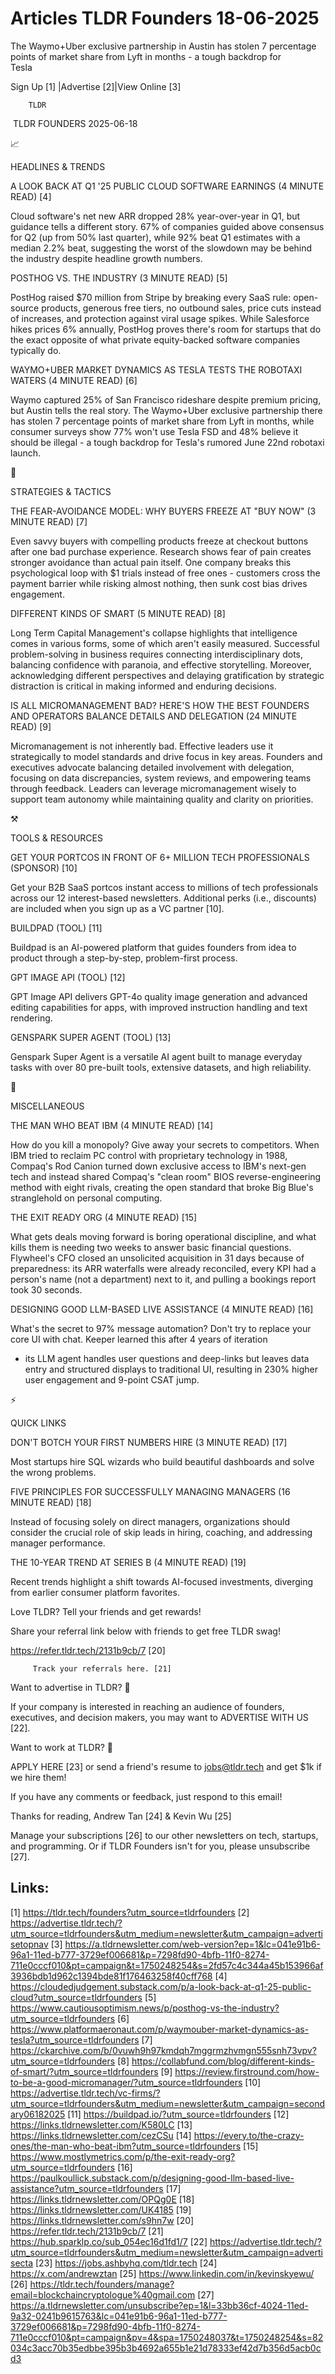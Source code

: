 # Articles TLDR Founders 18-06-2025

The Waymo+Uber exclusive partnership in Austin has stolen 7 percentage
points of market share from Lyft in months - a tough backdrop for
Tesla ‌ ‌ ‌ ‌ ‌ ‌ ‌ ‌ ‌ ‌ ‌ ‌ ‌ ‌ ‌ ‌ ‌ ‌ ‌ ‌ ‌ ‌ ‌ ‌ ‌ ‌  ‌ ‌ ‌ ‌ ‌ ‌ ‌ ‌ ‌ ‌ ‌ ‌ ‌ ‌ ‌ ‌ ‌ ‌ ‌ ‌ ‌ ‌ ‌ ‌ ‌ ‌ 


 Sign Up [1] |Advertise [2]|View Online [3] 

		TLDR 

 TLDR FOUNDERS 2025-06-18

📈 

HEADLINES & TRENDS

 A LOOK BACK AT Q1 '25 PUBLIC CLOUD SOFTWARE EARNINGS (4 MINUTE READ)
[4] 

 Cloud software's net new ARR dropped 28% year-over-year in Q1, but
guidance tells a different story. 67% of companies guided above
consensus for Q2 (up from 50% last quarter), while 92% beat Q1
estimates with a median 2.2% beat, suggesting the worst of the
slowdown may be behind the industry despite headline growth numbers. 

 POSTHOG VS. THE INDUSTRY (3 MINUTE READ) [5] 

 PostHog raised $70 million from Stripe by breaking every SaaS rule:
open-source products, generous free tiers, no outbound sales, price
cuts instead of increases, and protection against viral usage spikes.
While Salesforce hikes prices 6% annually, PostHog proves there's room
for startups that do the exact opposite of what private equity-backed
software companies typically do. 

 WAYMO+UBER MARKET DYNAMICS AS TESLA TESTS THE ROBOTAXI WATERS (4
MINUTE READ) [6] 

 Waymo captured 25% of San Francisco rideshare despite premium
pricing, but Austin tells the real story. The Waymo+Uber exclusive
partnership there has stolen 7 percentage points of market share from
Lyft in months, while consumer surveys show 77% won't use Tesla FSD
and 48% believe it should be illegal - a tough backdrop for Tesla's
rumored June 22nd robotaxi launch. 

🧠 

STRATEGIES & TACTICS

 THE FEAR-AVOIDANCE MODEL: WHY BUYERS FREEZE AT "BUY NOW" (3 MINUTE
READ) [7] 

 Even savvy buyers with compelling products freeze at checkout buttons
after one bad purchase experience. Research shows fear of pain creates
stronger avoidance than actual pain itself. One company breaks this
psychological loop with $1 trials instead of free ones - customers
cross the payment barrier while risking almost nothing, then sunk cost
bias drives engagement. 

 DIFFERENT KINDS OF SMART (5 MINUTE READ) [8] 

 Long Term Capital Management's collapse highlights that intelligence
comes in various forms, some of which aren't easily measured.
Successful problem-solving in business requires connecting
interdisciplinary dots, balancing confidence with paranoia, and
effective storytelling. Moreover, acknowledging different perspectives
and delaying gratification by strategic distraction is critical in
making informed and enduring decisions. 

 IS ALL MICROMANAGEMENT BAD? HERE'S HOW THE BEST FOUNDERS AND
OPERATORS BALANCE DETAILS AND DELEGATION (24 MINUTE READ) [9] 

 Micromanagement is not inherently bad. Effective leaders use it
strategically to model standards and drive focus in key areas.
Founders and executives advocate balancing detailed involvement with
delegation, focusing on data discrepancies, system reviews, and
empowering teams through feedback. Leaders can leverage
micromanagement wisely to support team autonomy while maintaining
quality and clarity on priorities. 

⚒️ 

TOOLS & RESOURCES

 GET YOUR PORTCOS IN FRONT OF 6+ MILLION TECH PROFESSIONALS (SPONSOR)
[10] 

 Get your B2B SaaS portcos instant access to millions of tech
professionals across our 12 interest-based newsletters. Additional
perks (i.e., discounts) are included when you sign up as a VC partner
[10]. 

 BUILDPAD (TOOL) [11] 

 Buildpad is an AI-powered platform that guides founders from idea to
product through a step-by-step, problem-first process. 

 GPT IMAGE API (TOOL) [12] 

 GPT Image API delivers GPT-4o quality image generation and advanced
editing capabilities for apps, with improved instruction handling and
text rendering. 

 GENSPARK SUPER AGENT (TOOL) [13] 

 Genspark Super Agent is a versatile AI agent built to manage everyday
tasks with over 80 pre-built tools, extensive datasets, and high
reliability. 

🎁 

MISCELLANEOUS

 THE MAN WHO BEAT IBM (4 MINUTE READ) [14] 

 How do you kill a monopoly? Give away your secrets to competitors.
When IBM tried to reclaim PC control with proprietary technology in
1988, Compaq's Rod Canion turned down exclusive access to IBM's
next-gen tech and instead shared Compaq's "clean room" BIOS
reverse-engineering method with eight rivals, creating the open
standard that broke Big Blue's stranglehold on personal computing. 

 THE EXIT READY ORG (4 MINUTE READ) [15] 

 What gets deals moving forward is boring operational discipline, and
what kills them is needing two weeks to answer basic financial
questions. Flywheel's CFO closed an unsolicited acquisition in 31 days
because of preparedness: its ARR waterfalls were already reconciled,
every KPI had a person's name (not a department) next to it, and
pulling a bookings report took 30 seconds. 

 DESIGNING GOOD LLM-BASED LIVE ASSISTANCE (4 MINUTE READ) [16] 

 What's the secret to 97% message automation? Don't try to replace
your core UI with chat. Keeper learned this after 4 years of iteration
- its LLM agent handles user questions and deep-links but leaves data
entry and structured displays to traditional UI, resulting in 230%
higher user engagement and 9-point CSAT jump. 

⚡ 

QUICK LINKS

 DON'T BOTCH YOUR FIRST NUMBERS HIRE (3 MINUTE READ) [17] 

 Most startups hire SQL wizards who build beautiful dashboards and
solve the wrong problems. 

 FIVE PRINCIPLES FOR SUCCESSFULLY MANAGING MANAGERS (16 MINUTE READ)
[18] 

 Instead of focusing solely on direct managers, organizations should
consider the crucial role of skip leads in hiring, coaching, and
addressing manager performance. 

 THE 10-YEAR TREND AT SERIES B (4 MINUTE READ) [19] 

 Recent trends highlight a shift towards AI-focused investments,
diverging from earlier consumer platform favorites. 

Love TLDR? Tell your friends and get rewards!

 Share your referral link below with friends to get free TLDR swag! 

 https://refer.tldr.tech/2131b9cb/7 [20] 

		 Track your referrals here. [21] 

Want to advertise in TLDR? 📰

 If your company is interested in reaching an audience of founders,
executives, and decision makers, you may want to ADVERTISE WITH US
[22]. 

Want to work at TLDR? 💼

 APPLY HERE [23] or send a friend's resume to jobs@tldr.tech and get
$1k if we hire them! 

 If you have any comments or feedback, just respond to this email! 

Thanks for reading, 
Andrew Tan [24] & Kevin Wu [25] 

 Manage your subscriptions [26] to our other newsletters on tech,
startups, and programming. Or if TLDR Founders isn't for you, please
unsubscribe [27]. 

 

Links:
------
[1] https://tldr.tech/founders?utm_source=tldrfounders
[2] https://advertise.tldr.tech/?utm_source=tldrfounders&utm_medium=newsletter&utm_campaign=advertisetopnav
[3] https://a.tldrnewsletter.com/web-version?ep=1&lc=041e91b6-96a1-11ed-b777-3729ef006681&p=7298fd90-4bfb-11f0-8274-711e0cccf010&pt=campaign&t=1750248254&s=2fd57c4c344a45b153966af3936bdb1d962c1394bde81f176463258f40cff768
[4] https://cloudedjudgement.substack.com/p/a-look-back-at-q1-25-public-cloud?utm_source=tldrfounders
[5] https://www.cautiousoptimism.news/p/posthog-vs-the-industry?utm_source=tldrfounders
[6] https://www.platformaeronaut.com/p/waymouber-market-dynamics-as-tesla?utm_source=tldrfounders
[7] https://ckarchive.com/b/0vuwh9h97kmdqh7mggrmzhvmgn555snh73vpv?utm_source=tldrfounders
[8] https://collabfund.com/blog/different-kinds-of-smart/?utm_source=tldrfounders
[9] https://review.firstround.com/how-to-be-a-good-micromanager/?utm_source=tldrfounders
[10] https://advertise.tldr.tech/vc-firms/?utm_source=tldrfounders&utm_medium=newsletter&utm_campaign=secondary06182025
[11] https://buildpad.io/?utm_source=tldrfounders
[12] https://links.tldrnewsletter.com/K580LC
[13] https://links.tldrnewsletter.com/cezCSu
[14] https://every.to/the-crazy-ones/the-man-who-beat-ibm?utm_source=tldrfounders
[15] https://www.mostlymetrics.com/p/the-exit-ready-org?utm_source=tldrfounders
[16] https://paulkoullick.substack.com/p/designing-good-llm-based-live-assistance?utm_source=tldrfounders
[17] https://links.tldrnewsletter.com/OPQg0E
[18] https://links.tldrnewsletter.com/UK4185
[19] https://links.tldrnewsletter.com/s9hn7w
[20] https://refer.tldr.tech/2131b9cb/7
[21] https://hub.sparklp.co/sub_054ec16d1fd1/7
[22] https://advertise.tldr.tech/?utm_source=tldrfounders&utm_medium=newsletter&utm_campaign=advertisecta
[23] https://jobs.ashbyhq.com/tldr.tech
[24] https://x.com/andrewztan
[25] https://www.linkedin.com/in/kevinskyewu/
[26] https://tldr.tech/founders/manage?email=blockchaincryptologue%40gmail.com
[27] https://a.tldrnewsletter.com/unsubscribe?ep=1&l=33bb36cf-4024-11ed-9a32-0241b9615763&lc=041e91b6-96a1-11ed-b777-3729ef006681&p=7298fd90-4bfb-11f0-8274-711e0cccf010&pt=campaign&pv=4&spa=1750248037&t=1750248254&s=82034c3acc70b35edbbe395b3b4692a655b1e21d78333ef42d7b356d5acb0cd3